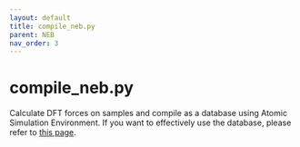 ```yaml
---
layout: default
title: compile_neb.py
parent: NEB
nav_order: 3
---
```


# compile_neb.py
Calculate DFT forces on samples and compile as a database using Atomic Simulation Environment.
If you want to effectively use the database, please refer to [this page](https://wiki.fysik.dtu.dk/ase/).
